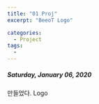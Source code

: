 ```yaml
---
title: "01 Proj"
excerpt: "BeeoT Logo"

categories:
  - Project
tags:
  -
---
```


##### Saturday, January 06, 2020

만들었다. Logo
